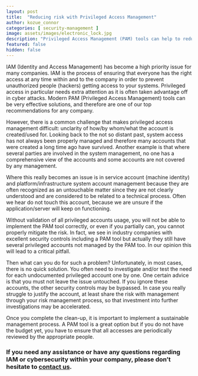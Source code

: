 ```yaml
---
layout: post
title:  "Reducing risk with Privileged Access Management"
author: kozue_connor
categories: [ security-management ]
image: assets/images/electronic_lock.jpg
description: "Privileged Access Management (PAM) tools can help to reduce the risk of hackers being successful in gaining privileged access to your systems"
featured: false
hidden: false
---
```


IAM (Identity and Access Management) has become a high priority issue for many companies. IAM is the process of ensuring that everyone has the right access at any time within and to the company in order to prevent unauthorized people (hackers) getting access to your systems. Privileged access in particular needs extra attention as it is often taken advantage off in cyber attacks. Modern PAM (Privileged Access Management) tools can be very effective solutions, and therefore are one of our top recommendations for any company.


However, there is a common challenge that makes privileged access management difficult: unclarity of how/by whom/what the account is created/used for. Looking back to the not so distant past, system access has not always been properly managed and therefore many accounts that were created a long time ago have survived. Another example is that where several parties are involved in the system management, no one has a comprehensive view of the accounts and some accounts are not covered by any management.

Where this really becomes an issue is in service account (machine identity) and platform/infrastructure system account management because they are often recognized as an untouchable matter since they are not clearly understood and are considered to be related to a technical process. Often we hear do not touch this account, because we are unsure if the application/server will keep on functioning.

Without validation of all privileged accounts usage, you will not be able to implement the PAM tool correctly, or even if you partially can, you cannot properly mitigate the risk. In fact, we see in industry companies with excellent security controls including a PAM tool but actually they still have several privileged accounts not managed by the PAM too. In our opinion this will lead to a critical pitfall.


Then what can you do for such a problem? Unfortunately, in most cases, there is no quick solution. You often need to investigate and/or test the need for each undocumented privileged account one by one. One certain advice is that you must not leave the issue untouched. If you ignore these accounts, the other security controls may be bypassed. In case you really struggle to justify the account, at least share the risk with management through your risk management process, so that investment into further investigations may be accelerated.

Once you complete the clean-up, it is important to implement a sustainable management process. A PAM tool is a great option but if you do not have the budget yet, you have to ensure that all accesses are periodically reviewed by the appropriate people.

### If you need any assistance or have any questions regarding IAM or cybersecurity within your company, please don’t hesitate to [contact us](https://www.ordina.be/diensten/security-and-privacy/).